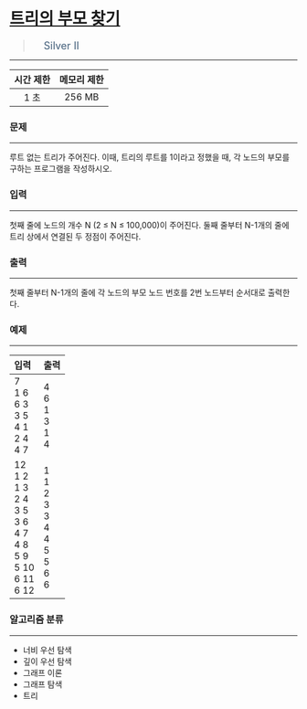 # [트리의 부모 찾기](https://www.acmicpc.net/problem/11725)

> <img src="https://d2gd6pc034wcta.cloudfront.net/tier/9.svg" width="16" heigth="21" style = "vertical-align: middle;"/>&nbsp;<span style="font-size: 18px; color: #435f7a;">Silver II</span>

***

<div align="center">

|시간 제한|메모리 제한|
|:---:|:---:|
|1 초 |256 MB|

</div>

### 문제

***

루트 없는 트리가 주어진다. 이때, 트리의 루트를 1이라고 정했을 때, 각 노드의 부모를 구하는 프로그램을 작성하시오.

### 입력

***

첫째 줄에 노드의 개수 N (2 ≤ N ≤ 100,000)이 주어진다. 둘째 줄부터 N-1개의 줄에 트리 상에서 연결된 두 정점이 주어진다.

### 출력

***

첫째 줄부터 N-1개의 줄에 각 노드의 부모 노드 번호를 2번 노드부터 순서대로 출력한다.

### 예제

***

|입력|출력|
|:---|:---|
|7<br/>1 6<br/>6 3<br/>3 5<br/>4 1<br/>2 4<br/>4 7|4<br/>6<br/>1<br/>3<br/>1<br/>4|
|12<br/>1 2<br/>1 3<br/>2 4<br/>3 5<br/>3 6<br/>4 7<br/>4 8<br/>5 9<br/>5 10<br/>6 11<br/>6 12|1<br/>1<br/>2<br/>3<br/>3<br/>4<br/>4<br/>5<br/>5<br/>6<br/>6|

### 알고리즘 분류

***

* 너비 우선 탐색
* 깊이 우선 탐색
* 그래프 이론
* 그래프 탐색
* 트리

